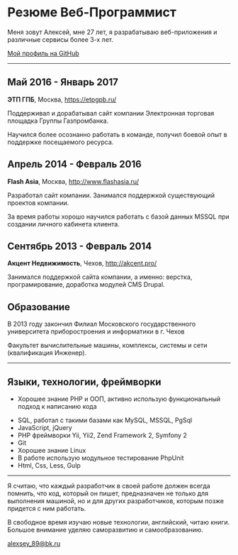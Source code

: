# Резюме Веб-Программист
Меня зовут Алексей, мне 27 лет, я разрабатываю веб-приложения и различные сервисы более 3-х лет.

[Мой профиль на GitHub](https://github.com/LexusAlex)

***

## Май 2016 - Январь 2017

**ЭТП ГПБ**, Москва, https://etpgpb.ru/

Поддерживал и дорабатывал сайт компании Электронная торговая площадка Группы Газпромбанка.

Научился более осознанно работать в команде, получил боевой опыт в поддержке посещаемого ресурса.

## Апрель 2014 - Февраль 2016

**Flash Asia**, Москва, http://www.flashasia.ru/

Разработал сайт компании. Занимался поддержкой существующий проектов компании.

За время работы хорошо научился работать с базой данных MSSQL при создании личного кабинета клиента.

## Сентябрь 2013 - Февраль 2014

**Акцент Недвижимость**, Чехов, http://akcent.pro/

Занимался поддержкой сайта компании, а именно: верстка, програмирование, доработка модулей CMS Drupal.

## Образование
В 2013 году закончил Филиал Московского государственного университета приборостроения и информатики в г. Чехов 

Факультет вычислительные машины, комплексы, системы и сети (квалификация Инженер).

***
## Языки, технологии, фреймворки

* Хорошее знание PHP и ООП, активно использую функциональный подход к написанию кода
+ SQL, работал с такими базами как MySQL, MSSQL, PgSql
+ JavaScript, jQuery
+ PHP фреймворки Yii, Yii2, Zend Framework 2, Symfony 2
+ Git
+ Хорошее знание Linux
+ В работе использую модульное тестирование PhpUnit
+ Html, Css, Less, Gulp

***
Я считаю, что каждый разработчик в своей работе должен всегда помнить, что код, который он пишет, предназначен не только для
выполнения машиной, но и для других разработчиков, которым позже придется с ним работать.

В свободное время изучаю новые технологии, английский, читаю книги. Большое внимание уделяю саморазвитию и самообразованию.

[alexsey_89@bk.ru](mailto:alexsey_89@bk.ru)
